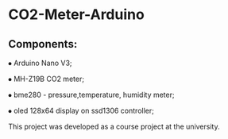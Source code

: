 # CO2-Meter-Arduino

## Components:

⦁	Arduino Nano V3;

⦁	MH-Z19B CO2 meter;

⦁	bme280 - pressure,temperature, humidity meter;

⦁	oled 128x64 display on ssd1306 controller;



This project was developed as a course project at the university.
